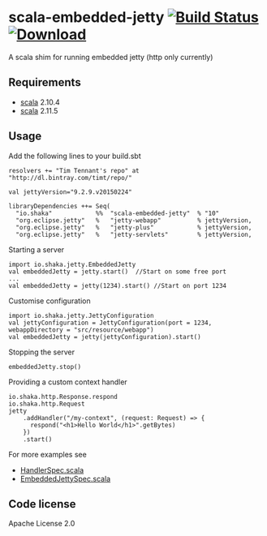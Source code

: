 scala-embedded-jetty  [![Build Status](https://travis-ci.org/timt/scala-embedded-jetty.png?branch=master)](https://travis-ci.org/timt/scala-embedded-jetty) [ ![Download](https://api.bintray.com/packages/timt/repo/scala-embedded-jetty/images/download.png) ](https://bintray.com/timt/repo/scala-embedded-jetty/_latestVersion)
====================
A scala shim for running embedded jetty (http only currently)

Requirements
------------

* [scala](http://www.scala-lang.org) 2.10.4
* [scala](http://www.scala-lang.org) 2.11.5

Usage
-----
Add the following lines to your build.sbt

    resolvers += "Tim Tennant's repo" at "http://dl.bintray.com/timt/repo/"

    val jettyVersion="9.2.9.v20150224"

    libraryDependencies ++= Seq(
      "io.shaka"            %%  "scala-embedded-jetty"  % "10"
      "org.eclipse.jetty"   %   "jetty-webapp"          % jettyVersion,
      "org.eclipse.jetty"   %   "jetty-plus"            % jettyVersion,
      "org.eclipse.jetty"   %   "jetty-servlets"        % jettyVersion,


Starting a server

    import io.shaka.jetty.EmbeddedJetty
    val embeddedJetty = jetty.start()  //Start on some free port
    ...
    val embeddedJetty = jetty(1234).start() //Start on port 1234


Customise configuration

    import io.shaka.jetty.JettyConfiguration
    val jettyConfiguration = JettyConfiguration(port = 1234, webappDirectory = "src/resource/webapp")
    val embeddedJetty = jetty(jettyConfiguration).start()

Stopping the server

    embeddedJetty.stop()

Providing a custom context handler

    io.shaka.http.Response.respond
    io.shaka.http.Request
    jetty
        .addHandler("/my-context", (request: Request) => {
          respond("<h1>Hello World</h1>".getBytes)
        })
        .start()

For more examples see

* [HandlerSpec.scala](https://github.com/timt/scala-embedded-jetty/blob/master/src/test/scala/io/shaka/jetty/HandlerSpec.scala)
* [EmbeddedJettySpec.scala](https://github.com/timt/scala-embedded-jetty/blob/master/src/test/scala/io/shaka/jetty/EmbeddedJettySpec.scala)


Code license
------------
Apache License 2.0
